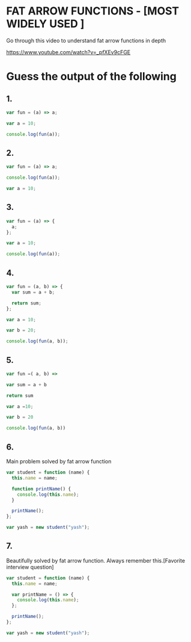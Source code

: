 # FAT ARROW FUNCTIONS - [MOST WIDELY USED ]

Go through this video to understand fat arrow functions in depth

https://www.youtube.com/watch?v=_pfXEv9cFGE

# Guess the output of the following

## 1.

```js
var fun = (a) => a;

var a = 10;

console.log(fun(a));
```

## 2.

```js
var fun = (a) => a;

console.log(fun(a));

var a = 10;
```

## 3.

```js
var fun = (a) => {
  a;
};

var a = 10;

console.log(fun(a));
```

## 4.

```js
var fun = (a, b) => {
  var sum = a + b;

  return sum;
};

var a = 10;

var b = 20;

console.log(fun(a, b));
```

## 5.

```js
var fun =( a, b) =>

var sum = a + b

return sum

var a =10;

var b = 20

console.log(fun(a, b))
```

## 6.

Main problem solved by fat arrow function

```js
var student = function (name) {
  this.name = name;

  function printName() {
    console.log(this.name);
  }

  printName();
};

var yash = new student("yash");
```

## 7.

Beautifully solved by fat arrow function. Always remember this.[Favorite interview question]

```js
var student = function (name) {
  this.name = name;

  var printName = () => {
    console.log(this.name);
  };

  printName();
};

var yash = new student("yash");
```
